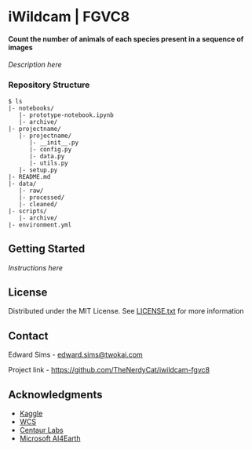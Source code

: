 # iWildcam | FGVC8
#### Count the number of animals of each species present in a sequence of images

*Description here*


### Repository Structure
```
$ ls
|- notebooks/
   |- prototype-notebook.ipynb
   |- archive/
|- projectname/
   |- projectname/
	  |- __init__.py
	  |- config.py
	  |- data.py
	  |- utils.py
   |- setup.py
|- README.md
|- data/
   |- raw/
   |- processed/
   |- cleaned/
|- scripts/
   |- archive/
|- environment.yml
```

## Getting Started
*Instructions here*


## License
Distributed under the MIT License. See [LICENSE.txt](https://github.com/TheNerdyCat/iwildcam-fgvc8/blob/main/LICENSE) for more information


## Contact
Edward Sims - edward.sims@twokai.com

Project link - https://github.com/TheNerdyCat/iwildcam-fgvc8


## Acknowledgments
 - [Kaggle](https://www.kaggle.com/c/iwildcam2021-fgvc8/overview)
 - [WCS](https://www.wcs.org/)
 - [Centaur Labs](https://www.centaurlabs.com/)
 - [Microsoft AI4Earth](https://www.microsoft.com/en-us/ai/ai-for-earth)
